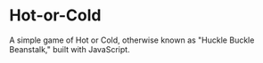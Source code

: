 Hot-or-Cold
===========

A simple game of Hot or Cold, otherwise known as "Huckle Buckle Beanstalk," built with JavaScript. 
